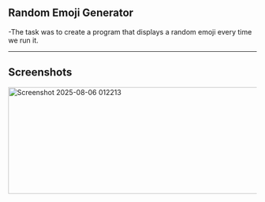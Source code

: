 ## Random Emoji Generator

-The task was to create a program that displays a random emoji every time we run it.

---

## Screenshots
<img width="1402" height="217" alt="Screenshot 2025-08-06 012213" src="https://github.com/user-attachments/assets/95d98a3a-255d-4af1-b913-2332862d41ac" />
